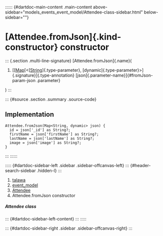 :::::: {#dartdoc-main-content .main-content above-sidebar="models_events_event_model/Attendee-class-sidebar.html" below-sidebar=""}
<div>

# [Attendee.fromJson]{.kind-constructor} constructor

</div>

::: {.section .multi-line-signature}
[Attendee.fromJson]{.name}(

1.  [[[Map](https://api.flutter.dev/flutter/dart-core/Map-class.html)[\<[[String](https://api.flutter.dev/flutter/dart-core/String-class.html)]{.type-parameter},
    [dynamic]{.type-parameter}\>]{.signature}]{.type-annotation}
    [json]{.parameter-name}]{#fromJson-param-json .parameter}

)
:::

::: {#source .section .summary .source-code}
## Implementation

``` language-dart
Attendee.fromJson(Map<String, dynamic> json) {
  id = json['_id'] as String?;
  firstName = json['firstName'] as String?;
  lastName = json['lastName'] as String?;
  image = json['image'] as String?;
}
```
:::
::::::

::::: {#dartdoc-sidebar-left .sidebar .sidebar-offcanvas-left}
::: {#header-search-sidebar .hidden-l}
:::

1.  [talawa](../../index.html)
2.  [event_model](../../models_events_event_model/)
3.  [Attendee](../../models_events_event_model/Attendee-class.html)
4.  Attendee.fromJson constructor

##### Attendee class

::: {#dartdoc-sidebar-left-content}
:::
:::::

::: {#dartdoc-sidebar-right .sidebar .sidebar-offcanvas-right}
:::
